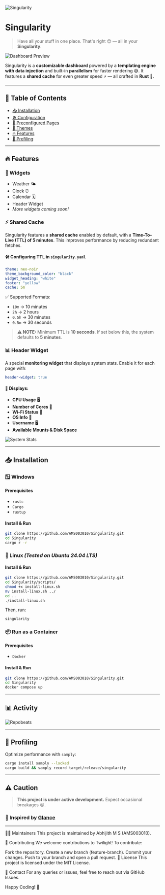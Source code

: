![Singularity](https://github.com/user-attachments/assets/2ce71654-284e-4cfd-ac25-044290ea25d2)

# Singularity
> Have all your stuff in one place. That's right 😌 — all in your **Singularity**.

![Dashboard Preview](https://github.com/user-attachments/assets/39ea2b89-981e-43f6-b0f8-017bff644a9d)

Singularity is a **customizable dashboard** powered by a **templating engine with data injection** and built-in **parallelism** for faster rendering 😅. It features a **shared cache** for even greater speed ⚡ — all crafted in **Rust** 🦀.

---

## 📌 Table of Contents
- [📥 Installation](#-installation)
- [⚙️ Configuration](https://github.com/AMS003010/Singularity/blob/main/docs/configuration.md)
- [📑 Preconfigured Pages](https://github.com/AMS003010/Singularity/blob/main/docs/preconfigured-pages.md)
- [🎨 Themes](https://github.com/AMS003010/Singularity/blob/main/docs/themes.md)
- [🔥 Features](#-features)
- [🐎 Profiling](#-profiling)

---

## 🔥 Features

### 📌 Widgets
- Weather 🌤️
- Clock ⏰
- Calendar 🗓️
- Header Widget
- _More widgets coming soon!_

### ⚡ Shared Cache
Singularity features a **shared cache** enabled by default, with a **Time-To-Live (TTL) of 5 minutes**. This improves performance by reducing redundant fetches.

#### 🛠️ Configuring TTL in `singularity.yaml`
```yaml
theme: neo-noir
theme_background_color: "black"
widget_heading: "white"
footer: "yellow"
cache: 5m
```

✅ Supported Formats:
- `10m` → 10 minutes
- `2h` → 2 hours
- `0.5h` → 30 minutes
- `0.5m` → 30 seconds

> **⚠️ NOTE:** Minimum TTL is **10 seconds**. If set below this, the system defaults to **5 minutes**.

### 📊 Header Widget
A special **monitoring widget** that displays system stats. Enable it for each page with:
```yaml
header-widget: true
```
#### 📡 Displays:
- **CPU Usage** 🖥
- **Number of Cores** 🧇
- **Wi-Fi Status** 🛜
- **OS Info** 💽
- **Username** 🖥️
- **Available Mounts & Disk Space**

![System Stats](https://github.com/user-attachments/assets/b74282ed-fa32-4781-98d1-dbe9dc94e716)

---

## 📥 Installation

### 🪟 Windows
#### Prerequisites
- `rustc`
- `Cargo`
- `rustup`

#### Install & Run
```sh
git clone https://github.com/AMS003010/Singularity.git
cd Singularity
cargo r -r
```

### 🐧 Linux _(Tested on Ubuntu 24.04 LTS)_
#### Install & Run
```sh
git clone https://github.com/AMS003010/Singularity.git
cd Singularity/scripts/
chmod +x install-linux.sh
mv install-linux.sh ../
cd ..
./install-linux.sh
```
Then, run:
```sh
singularity
```

### 📦 Run as a Container
#### Prerequisites
- `Docker`

#### Install & Run
```sh
git clone https://github.com/AMS003010/Singularity.git
cd Singularity
docker compose up
```

---

## 📊 Activity
![Repobeats](https://repobeats.axiom.co/api/embed/cdf8cb589bbd9eacf7b0f133ba4744847e64e98c.svg)

---

## 🐎 Profiling
Optimize performance with `samply`:
```sh
cargo install samply --locked
cargo build && samply record target/release/singularity
```

---

## ⚠️ Caution
> **This project is under active development.** Expect occasional breakages 😑.

### 🌟 Inspired by [Glance](https://github.com/glanceapp/glance)

---

👨‍💻 Maintainers
This project is maintained by Abhijith M S (AMS003010).

🤝 Contributing
We welcome contributions to Twilight! To contribute:

Fork the repository.
Create a new branch (feature-branch).
Commit your changes.
Push to your branch and open a pull request.
📝 License
This project is licensed under the MIT License.

📩 Contact For any queries or issues, feel free to reach out via GitHub Issues.

Happy Coding! 🚀
